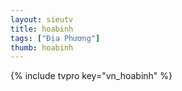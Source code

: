 ```yaml
---
layout: sieutv
title: hoabinh
tags: ["Địa Phương"]
thumb: hoabinh
---
```

{% include tvpro key="vn_hoabinh" %}